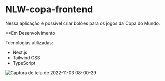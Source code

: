 # NLW-copa-frontend
Nessa aplicação é possível criar bolões para os jogos da Copa do Mundo.

**Em Desenvolvimento

Tecnologias utilizadas:

- Next.js
- Tailwind CSS
- TypeScript

![Captura de tela de 2022-11-03 08-00-29](https://user-images.githubusercontent.com/99975837/199722324-ce539621-6ad6-4534-9d56-26beca33a683.png)
